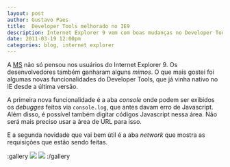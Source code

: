 ```yaml
---
layout: post
author: Gustavo Paes
title:  Developer Tools melhorado no IE9
description: Internet Explorer 9 vem com boas mudanças no Developer Tools.. description => Internet Explorer 9 vem com boas mudanças no Developer Tools.
date: 2011-03-19 12:00pm
categories: blog, internet explorer
---
```


A <a href="http://www.microsoft.com/" target="_blank">MS</a> não só pensou nos usuários do Internet Explorer 9. Os desenvolvedores também ganharam alguns _mimos_. O que mais gostei foi algumas novas funcionalidades do Developer Tools, que já vinha nativo no IE desde a última versão.

A primeira nova funcionalidade é a aba _console_ onde podem ser exibidos os _debugges_ feitos via `console.log`, que antes davam erro de Javascript. Além disso, é possível também digitar códigos Javascript nessa área. Não será mais preciso usar a área de URL para isso.

E a segunda novidade que vai bem útil é a aba _network_ que mostra as requisições que estão sendo feitas.

:gallery
[![](//gustavopaes.net/images/posts/2011/03/developer-tools_console-150x150.gif)](//gustavopaes.net/images/posts/2011/03/developer-tools_console.gif "IE Developer Tools - Console")
[![](//gustavopaes.net/images/posts/2011/03/developer-tools_network-150x150.gif)](//gustavopaes.net/images/posts/2011/03/developer-tools_network.gif "IE Developer Tools - Network")
:/gallery


